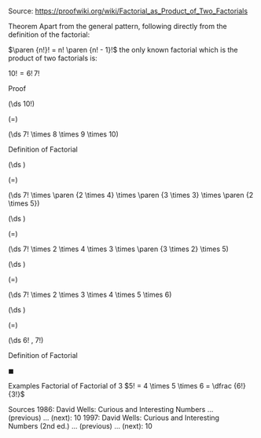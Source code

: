# 

Source: https://proofwiki.org/wiki/Factorial_as_Product_of_Two_Factorials



Theorem
Apart from the general pattern, following directly from the definition of the factorial:

$\paren {n!}! = n! \paren {n! - 1}!$
the only known factorial which is the product of two factorials is:

$10! = 6! \, 7!$


Proof













\(\ds 10!\)

\(=\)







\(\ds 7! \times 8 \times 9 \times 10\)





Definition of Factorial














\(\ds \)

\(=\)







\(\ds 7! \times \paren {2 \times 4} \times \paren {3 \times 3} \times \paren {2 \times 5}\)




















\(\ds \)

\(=\)







\(\ds 7! \times 2 \times 4 \times 3 \times \paren {3 \times 2} \times 5\)




















\(\ds \)

\(=\)







\(\ds 7! \times 2 \times 3 \times 4 \times 5 \times 6\)




















\(\ds \)

\(=\)







\(\ds 6! \, 7!\)





Definition of Factorial



$\blacksquare$


Examples
Factorial of Factorial of $3$
$5! = 4 \times 5 \times 6 = \dfrac {6!} {3!}$


Sources
1986: David Wells: Curious and Interesting Numbers ... (previous) ... (next): $10$
1997: David Wells: Curious and Interesting Numbers (2nd ed.) ... (previous) ... (next): $10$




